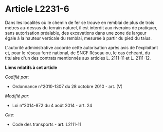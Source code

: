 # Article L2231-6

Dans les localités où le chemin de fer se trouve en remblai de plus de trois mètres au-dessus du terrain naturel, il est
interdit aux riverains de pratiquer, sans autorisation préalable, des excavations dans une zone de largeur égale à la hauteur
verticale du remblai, mesurée à partir du pied du talus.

L'autorité administrative accorde cette autorisation après avis de l'exploitant et, pour le réseau ferré national, de SNCF
Réseau ou, le cas échéant, du titulaire d'un des contrats mentionnés aux articles L. 2111-11 et L. 2111-12.

**Liens relatifs à cet article**

_Codifié par_:

  - Ordonnance n°2010-1307 du 28 octobre 2010 - art. (V)

_Modifié par_:

  - Loi n°2014-872 du 4 août 2014 - art. 24

_Cite_:

  - Code des transports - art. L2111-11
